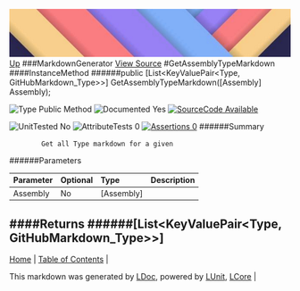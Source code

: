 ![](../Content/LDoc-banner-small.png "")
[Up](MarkdownGenerator.md)
###MarkdownGenerator
[View Source](MarkdownGenerator.md)
#GetAssemblyTypeMarkdown
####InstanceMethod
######public [List<KeyValuePair<Type, GitHubMarkdown_Type>>] GetAssemblyTypeMarkdown([Assembly] Assembly);

![Type Public Method](http://b.repl.ca/v1/Type-Public%20Method-lightgrey.png "") ![Documented Yes](http://b.repl.ca/v1/Documented-Yes-brightgreen.png "") [![SourceCode Available](http://b.repl.ca/v1/SourceCode-Available-brightgreen.png "")](MarkdownGenerator.md)

![UnitTested No](http://b.repl.ca/v1/UnitTested-No-lightgrey.png "") ![AttributeTests 0](http://b.repl.ca/v1/AttributeTests-0-lightgrey.png "") [![Assertions 0](http://b.repl.ca/v1/Assertions-0-brightgreen.png "")](MarkdownGenerator.md)
######Summary

            Get all Type markdown for a given 
######Parameters

Parameter | Optional | Type | Description
:---  | :---  | :---  | :--- 
Assembly | No | [Assembly] | 

####Returns
######[List<KeyValuePair<Type, GitHubMarkdown_Type>>]
---

[Home](../../README.md) | [Table of Contents](../../TableOfContents.md) | 


This markdown was generated by [LDoc](https://github.com/CodeSingularity/LDoc), powered by [LUnit](https://github.com/CodeSingularity/LUnit), [LCore](https://github.com/CodeSingularity/LCore) | 

